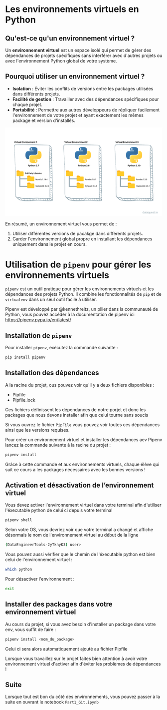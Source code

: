 # Les environnements virtuels en Python

## Qu'est-ce qu'un environnement virtuel ?

Un **environnement virtuel** est un espace isolé qui permet de gérer des dépendances de projets spécifiques sans interférer
avec d'autres projets ou avec l'environnement Python global de votre système. 

## Pourquoi utiliser un environnement virtuel ?
- **Isolation** : Éviter les conflits de versions entre les packages utilisées dans différents projets.
- **Facilité de gestion** : Travailler avec des dépendances spécifiques pour chaque projet.
- **Portabilité** : Permettre aux autres développeurs de répliquer facilement l'environnement de votre projet et ayant
exactement les mêmes package et version d'installés.

![image venv](images/python-virtual-envs.png)

En résumé, un environnement virtuel vous permet de :
1. Utiliser différentes versions de pacakge dans différents projets.
2. Garder l'environnement global propre en installant les dépendances uniquement dans le projet en cours.

# Utilisation de `pipenv` pour gérer les environnements virtuels

`pipenv` est un outil pratique pour gérer les environnements virtuels et les dépendances des projets Python.
Il combine les fonctionnalités de `pip` et de `virtualenv` dans un seul outil facile à utiliser.

Pipenv est développé par @kennethreitz, un pilier dans la communauté de Python, vous pouvez accéder à la documentation
de pipenv ici https://pipenv.pypa.io/en/latest/

## Installation de `pipenv`
Pour installer `pipenv`, exécutez la commande suivante :

```bash
pip install pipenv
```

## Installation des dépendances

A la racine du projet, ous pouvez voir qu'il y a deux fichiers disponibles :
- Pipfile
- Pipfile.lock

Ces fichiers définissent les dépendances de notre porjet et donc les packages que nous devons installer afin que celui tourne
sans soucis

Si vous ouvrez le fichier `PipFile` vous pouvez voir toutes ces dépendances ainsi que les versions requises.

Pour créer un environnement virtuel et installer les dépendances aev Pipenv lancez la commande suivante à la racine du projet :

```bash
pipenv install
```

Grâce à cette commande et aux environnements virtuels, chaque élève qui suit ce cours a les packages nécessaires avec les
bonnes versions !

## Activation et désactivation de l’environnement virtuel

Vous devez activer l'environnement virtuel dans votre terminal afin d'utiliser l'éxecutable python de celui ci depuis 
votre terminal

```bash
pipenv shell
```

Selon votre OS, vous devriez voir que votre terminal a changé et affiche désormais le nom de l'environnement virtuel au
début de la ligne
```bash
(DataEngineerTools-2yTkhyK3) user>
```

Vous pouvez aussi vérifier que le chemin de l'éxecutable python est bien celui de l'environnement virtuel : 
```bash
which python
```

Pour désactiver l'environnement : 
```bash
exit
```

## Installer des packages dans votre environnement virtuel

Au cours du projet, si vous avez besoin d'installer un package dans votre env, vous suffit de faire : 
```bash
pipenv install <nom_du_package>
```

Celui ci sera alors automatiquement ajouté au fichier Pipfile


Lorsque vous travaillez sur le projet faites bien attention à avoir votre environnement virtuel d'activer afin d'éviter les
problèmes de dépendances !


## Suite
Lorsque tout est bon du côté des environnements, vous pouvez passer à la suite en ouvrant le notebook `Part1_Git.ipynb`